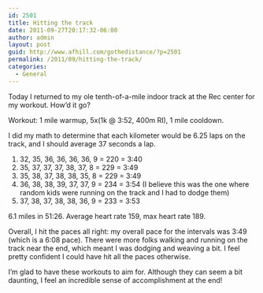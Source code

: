 ```yaml
---
id: 2501
title: Hitting the track
date: 2011-09-27T20:17:32-06:00
author: admin
layout: post
guid: http://www.afhill.com/gothedistance/?p=2501
permalink: /2011/09/hitting-the-track/
categories:
  - General
---
```

Today I returned to my ole tenth-of-a-mile indoor track at the Rec center for my workout. How&#8217;d it go?

Workout: 1 mile warmup, 5x(1k @ 3:52, 400m RI), 1 mile cooldown.

I did my math to determine that each kilometer would be 6.25 laps on the track, and I should average 37 seconds a lap. 

  1. 32, 35, 36, 36, 36, 36, 9 = 220 = 3:40
  2. 35, 37, 37, 37, 38, 37, 8 = 229 = 3:49
  3. 35, 38, 37, 38, 38, 35, 8 = 229 = 3:49
  4. 36, 38, 38, 39, 37, 37, 9 = 234 = 3:54 (I believe this was the one where random kids were running on the track and I had to dodge them)
  5. 37, 38, 37, 38, 38, 36, 9 = 233 = 3:53</ul> 

6.1 miles in 51:26. Average heart rate 159, max heart rate 189.

Overall, I hit the paces all right: my overall pace for the intervals was 3:49 (which is a 6:08 pace). There were more folks walking and running on the track near the end, which meant I was dodging and weaving a bit. I feel pretty confident I could have hit all the paces otherwise. 

I&#8217;m glad to have these workouts to aim for. Although they can seem a bit daunting, I feel an incredible sense of accomplishment at the end!